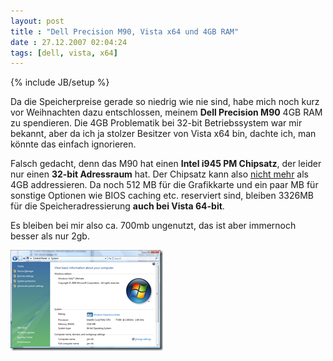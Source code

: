 ```yaml
---
layout: post
title : "Dell Precision M90, Vista x64 und 4GB RAM"
date : 27.12.2007 02:04:24
tags: [dell, vista, x64]
---
```

{% include JB/setup %}

Da die Speicherpreise gerade so niedrig wie nie sind, habe mich noch kurz vor Weihnachten dazu entschlossen, meinem **Dell Precision M90** 4GB RAM zu spendieren. Die 4GB Problematik bei 32-bit Betriebssystem war mir bekannt, aber da ich ja stolzer Besitzer von Vista x64 bin, dachte ich, man könnte das einfach ignorieren.

Falsch gedacht, denn das M90 hat einen **Intel i945 PM Chipsatz**, der leider nur einen **32-bit Adressraum** hat. Der Chipsatz kann also <u>nicht mehr</u> als 4GB addressieren. Da noch 512 MB für die Grafikkarte und ein paar MB für sonstige Optionen wie BIOS caching etc. reserviert sind, bleiben 3326MB für die Speicheradressierung **auch bei Vista 64-bit**.

Es bleiben bei mir also ca. 700mb ungenutzt, das ist aber immernoch besser als nur 2gb.

[![image](/assets/images/DellPrecisionM90Vistax64und4GBRAM_1C23/image_thumb.png)](/assets/images/DellPrecisionM90Vistax64und4GBRAM_1C23/image.png)
